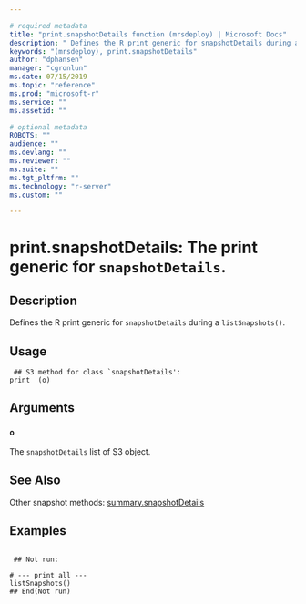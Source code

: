 ```yaml
--- 

# required metadata 
title: "print.snapshotDetails function (mrsdeploy) | Microsoft Docs" 
description: " Defines the R print generic for snapshotDetails during a  listSnapshots(). " 
keywords: "(mrsdeploy), print.snapshotDetails" 
author: "dphansen" 
manager: "cgronlun" 
ms.date: 07/15/2019
ms.topic: "reference" 
ms.prod: "microsoft-r" 
ms.service: "" 
ms.assetid: "" 

# optional metadata 
ROBOTS: "" 
audience: "" 
ms.devlang: "" 
ms.reviewer: "" 
ms.suite: "" 
ms.tgt_pltfrm: "" 
ms.technology: "r-server" 
ms.custom: "" 

--- 
```





 # print.snapshotDetails: The print generic for `snapshotDetails`. 
 ## Description

Defines the R print generic for `snapshotDetails` during a 
`listSnapshots()`.


 ## Usage

```   
 ## S3 method for class `snapshotDetails':
print  (o)

```

 ## Arguments



 ### `o`
 The `snapshotDetails` list of S3 object. 



 ## See Also

Other snapshot methods: [summary.snapshotDetails](summary.snapshotDetails.md)

 ## Examples

 ```

  ## Not run:

# --- print all ---
listSnapshots()
 ## End(Not run) 
```

